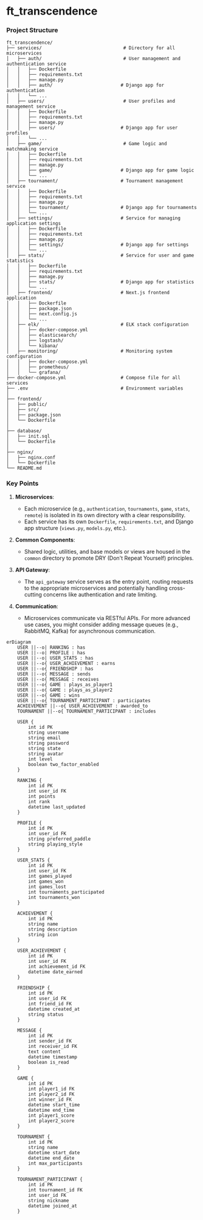 # ft_transcendence

###  Project Structure

```
ft_transcendence/
├── services/                              # Directory for all microservices
│   ├── auth/                              # User management and authentication service
│   │   ├── Dockerfile
│   │   ├── requirements.txt
│   │   ├── manage.py
│   │   ├── auth/                         # Django app for authentication
│   │   └── ...
│   ├── users/                             # User profiles and management service
│   │   ├── Dockerfile
│   │   ├── requirements.txt
│   │   ├── manage.py
│   │   ├── users/                        # Django app for user profiles
│   │   └── ...
│   ├── game/                              # Game logic and matchmaking service
│   │   ├── Dockerfile
│   │   ├── requirements.txt
│   │   ├── manage.py
│   │   ├── game/                         # Django app for game logic
│   │   └── ...
│   ├── tournament/                       # Tournament management service
│   │   ├── Dockerfile
│   │   ├── requirements.txt
│   │   ├── manage.py
│   │   ├── tournament/                   # Django app for tournaments
│   │   └── ...
│   ├── settings/                         # Service for managing application settings
│   │   ├── Dockerfile
│   │   ├── requirements.txt
│   │   ├── manage.py
│   │   ├── settings/                     # Django app for settings
│   │   └── ...
│   ├── stats/                            # Service for user and game statistics
│   │   ├── Dockerfile
│   │   ├── requirements.txt
│   │   ├── manage.py
│   │   ├── stats/                        # Django app for statistics
│   │   └── ...
│   ├── frontend/                         # Next.js frontend application
│   │   ├── Dockerfile
│   │   ├── package.json
│   │   ├── next.config.js
│   │   └── ...
│   ├── elk/                              # ELK stack configuration
│   │   ├── docker-compose.yml
│   │   ├── elasticsearch/
│   │   ├── logstash/
│   │   └── kibana/
│   ├── monitoring/                       # Monitoring system configuration
│   │   ├── docker-compose.yml
│   │   ├── prometheus/
│   │   └── grafana/
├── docker-compose.yml                    # Compose file for all services
├── .env                                  # Environment variables
│
├── frontend/
│   ├── public/
│   ├── src/
│   ├── package.json
│   └── Dockerfile
│
├── database/
│   ├── init.sql
│   └── Dockerfile
│
├── nginx/
│   ├── nginx.conf
│   └── Dockerfile
└── README.md
```

### Key Points

1. **Microservices**:
   - Each microservice (e.g., `authentication`, `tournaments`, `game`, `stats`, `remote`) is isolated in its own directory with a clear responsibility.
   - Each service has its own `Dockerfile`, `requirements.txt`, and Django app structure (`views.py`, `models.py`, etc.).

2. **Common Components**:
   - Shared logic, utilities, and base models or views are housed in the `common` directory to promote DRY (Don't Repeat Yourself) principles.
  

4. **API Gateway**:
   - The `api_gateway` service serves as the entry point, routing requests to the appropriate microservices and potentially handling cross-cutting concerns like authentication and rate limiting.

5. **Communication**:
   - Microservices communicate via RESTful APIs. For more advanced use cases, you might consider adding message queues (e.g., RabbitMQ, Kafka) for asynchronous communication.





```mermaid
erDiagram
    USER ||--o| RANKING : has
    USER ||--o| PROFILE : has
    USER ||--o| USER_STATS : has
    USER ||--o{ USER_ACHIEVEMENT : earns
    USER ||--o{ FRIENDSHIP : has
    USER ||--o{ MESSAGE : sends
    USER ||--o{ MESSAGE : receives
    USER ||--o{ GAME : plays_as_player1
    USER ||--o{ GAME : plays_as_player2
    USER ||--o{ GAME : wins
    USER ||--o{ TOURNAMENT_PARTICIPANT : participates
    ACHIEVEMENT ||--o{ USER_ACHIEVEMENT : awarded_to
    TOURNAMENT ||--o{ TOURNAMENT_PARTICIPANT : includes

    USER {
        int id PK
        string username
        string email
        string password
        string state
        string avatar
        int level
        boolean two_factor_enabled
    }

    RANKING {
        int id PK
        int user_id FK
        int points
        int rank
        datetime last_updated
    }

    PROFILE {
        int id PK
        int user_id FK
        string preferred_paddle
        string playing_style
    }

    USER_STATS {
        int id PK
        int user_id FK
        int games_played
        int games_won
        int games_lost
        int tournaments_participated
        int tournaments_won
    }

    ACHIEVEMENT {
        int id PK
        string name
        string description
        string icon
    }

    USER_ACHIEVEMENT {
        int id PK
        int user_id FK
        int achievement_id FK
        datetime date_earned
    }

    FRIENDSHIP {
        int id PK
        int user_id FK
        int friend_id FK
        datetime created_at
        string status
    }

    MESSAGE {
        int id PK
        int sender_id FK
        int receiver_id FK
        text content
        datetime timestamp
        boolean is_read
    }

    GAME {
        int id PK
        int player1_id FK
        int player2_id FK
        int winner_id FK
        datetime start_time
        datetime end_time
        int player1_score
        int player2_score
    }

    TOURNAMENT {
        int id PK
        string name
        datetime start_date
        datetime end_date
        int max_participants
    }

    TOURNAMENT_PARTICIPANT {
        int id PK
        int tournament_id FK
        int user_id FK
        string nickname
        datetime joined_at
    }
```
